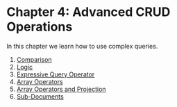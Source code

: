 # Chapter 4: Advanced CRUD Operations

In this chapter we learn how to use complex queries.

<ol>
	<li>
		<a href="./Comparison.md">Comparison</a>
	</li>
	<li>
		<a href="./Logic.md">Logic</a>
	</li>
	<li>
		<a href="./Expressive Query Operator.md">Expressive Query Operator</a>
	</li>
	<li>
		<a href="./Array Operators.md">Array Operators</a>
	</li>
	<li>
		<a href="./Array Operators and Projection.md">Array Operators and Projection</a>
	</li>
	<li>
		<a href="./Array Operators and Sub-Documents.md">Sub-Documents</a>
	</li>
</ol>
